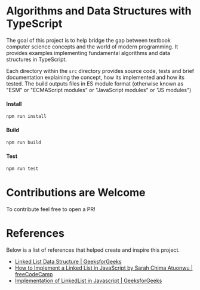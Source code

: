 # Algorithms and Data Structures with TypeScript

The goal of this project is to help bridge the gap between textbook computer science concepts and the world of modern programming. It provides examples implementing fundamental algorithms and data structures in TypeScript.

Each directory within the `src` directory provides source code, tests and brief documentation explaining the concept, how its implemented and how its tested. The build outputs files in ES module format (otherwise known as "ESM" or "ECMAScript modules" or "JavaScript modules" or "JS modules")

#### Install

```bash
npm run install
```

#### Build

```bash
npm run build
```

#### Test

```bash
npm run test
```

# Contributions are Welcome

To contribute feel free to open a PR!

# References

Below is a list of references that helped create and inspire this project.

- [Linked List Data Structure | GeeksforGeeks](https://www.geeksforgeeks.org/data-structures/linked-list/?ref=lbp)
- [How to Implement a Linked List in JavaScript by Sarah Chima Atuonwu | freeCodeCamp](https://www.freecodecamp.org/news/implementing-a-linked-list-in-javascript/)
- [Implementation of LinkedList in Javascript | GeeksforGeeks](https://www.geeksforgeeks.org/implementation-linkedlist-javascript/)
